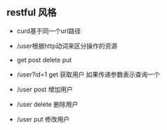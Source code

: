 ## restful 风格
- curd基于同一个url路径
- /user根据http动词来区分操作的资源
- get post delete put

- /user?id=1 get 获取用户 如果传递参数表示查询一个
- /user post 增加用户
- /user delete 删除用户
- /user put 修改用户